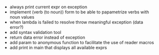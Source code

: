 * always print current expr on exception
* implement (verb (to noun)) form to be able to papametrize verbs with noun values
* when lambda is failed to resolve throw meaningful exception (data error?)
* add syntax validation tool
* return data error instead of exception
* add param to anonymous function to facilitate the use of reader macros
* add print in main that displays all available exprs
